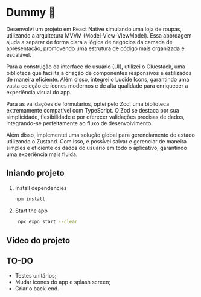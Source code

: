 # Dummy 👋

Desenvolvi um projeto em React Native simulando uma loja de roupas, utilizando a arquitetura MVVM (Model-View-ViewModel). Essa abordagem ajuda a separar de forma clara a lógica de negócios da camada de apresentação, promovendo uma estrutura de código mais organizada e escalável.

Para a construção da interface de usuário (UI), utilizei o Gluestack, uma biblioteca que facilita a criação de componentes responsivos e estilizados de maneira eficiente. Além disso, integrei o Lucide Icons, garantindo uma vasta coleção de ícones modernos e de alta qualidade para enriquecer a experiência visual do app.

Para as validações de formulários, optei pelo Zod, uma biblioteca extremamente compatível com TypeScript. O Zod se destaca por sua simplicidade, flexibilidade e por oferecer validações precisas de dados, integrando-se perfeitamente ao fluxo de desenvolvimento.

Além disso, implementei uma solução global para gerenciamento de estado utilizando o Zustand. Com isso, é possível salvar e gerenciar de maneira simples e eficiente os dados do usuário em todo o aplicativo, garantindo uma experiência mais fluida.

## Iniando projeto

1. Install dependencies

   ```bash
   npm install
   ```

2. Start the app

   ```bash
    npx expo start --clear
   ```

## Vídeo do projeto

## TO-DO

- Testes unitários;
- Mudar ícones do app e splash screen;
- Criar o back-end.
